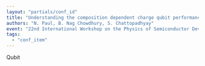 ```yaml
---
layout: "partials/conf_id"
title: "Understanding the composition dependent charge qubit performance of a dual-gate AlxGa1-xAs nanowire FET"
authors: "N. Paul, B. Nag Chowdhury, S. Chattopadhyay"
event: "22nd International Workshop on the Physics of Semiconductor Devices, 13th - 17th December, 2023"
tags:
  - "conf_item"
---
```

Qubit